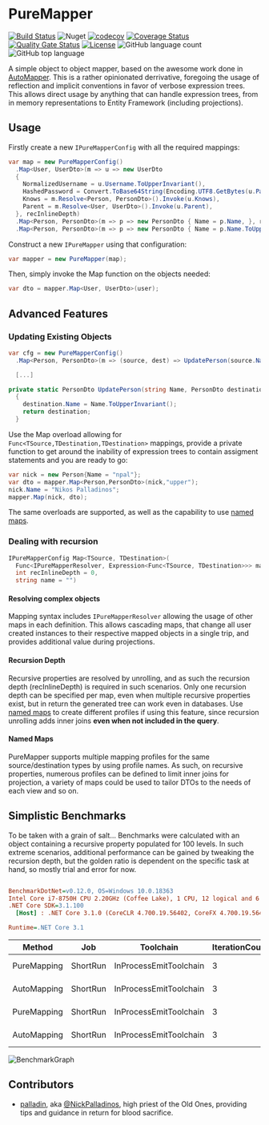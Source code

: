 # PureMapper

[![Build Status](https://dev.azure.com/kritikos/DotNet%20Libaries/_apis/build/status/kritikos-io.PureMapper?branchName=master)](https://dev.azure.com/kritikos/DotNet%20Libaries/_build/latest?definitionId=13&branchName=master)
![Nuget](https://img.shields.io/nuget/v/Kritikos.PureMapper)
[![codecov](https://codecov.io/gh/kritikos-io/PureMapper/branch/master/graph/badge.svg)](https://codecov.io/gh/kritikos-io/PureMapper)
[![Coverage Status](https://coveralls.io/repos/github/kritikos-io/PureMapper/badge.svg?branch=master)](https://coveralls.io/github/kritikos-io/PureMapper?branch=master)
[![Quality Gate Status](https://sonarcloud.io/api/project_badges/measure?project=kritikos-io_PureMapper&metric=alert_status)](https://sonarcloud.io/dashboard?id=kritikos-io_PureMapper)
[![License](https://img.shields.io/badge/License-Apache%202.0-blue.svg)](https://opensource.org/licenses/Apache-2.0)
![GitHub language count](https://img.shields.io/github/languages/count/kritikos-io/PureMapper)
![GitHub top language](https://img.shields.io/github/languages/top/kritikos-io/PureMapper)

A simple object to object mapper, based on the awesome work done in [AutoMapper][autoMapper]. This is a rather opinionated derrivative, foregoing the usage of reflection and implicit conventions in favor of verbose expression trees. This allows direct usage by anything that can handle expression trees, from in memory representations to Entity Framework (including projections).

## Usage

Firstly create a new ```IPureMapperConfig``` with all the required mappings:

```csharp
var map = new PureMapperConfig()
  .Map<User, UserDto>(m => u => new UserDto
  {
    NormalizedUsername = u.Username.ToUpperInvariant(),
    HashedPassword = Convert.ToBase64String(Encoding.UTF8.GetBytes(u.Password)),
    Knows = m.Resolve<Person, PersonDto>().Invoke(u.Knows),
    Parent = m.Resolve<User, UserDto>().Invoke(u.Parent),
  }, recInlineDepth)
  .Map<Person, PersonDto>(m => p => new PersonDto { Name = p.Name, }, recInlineDepth, string.Empty)
  .Map<Person, PersonDto>(m => p => new PersonDto { Name = p.Name.ToUpperInvariant(), }, 0, "upper");
```

Construct a new ```IPureMapper``` using that configuration:

```csharp
var mapper = new PureMapper(map);
```

Then, simply invoke the Map function on the objects needed:

```csharp
var dto = mapper.Map<User, UserDto>(user);
```

## Advanced Features

### Updating Existing Objects

```csharp
var cfg = new PureMapperConfig()
  .Map<Person, PersonDto>(m => (source, dest) => UpdatePerson(source.Name, dest));

  [...]

private static PersonDto UpdatePerson(string Name, PersonDto destination)
  {
    destination.Name = Name.ToUpperInvariant();
    return destination;
  }
```

Use the Map overload allowing for ```Func<TSource,TDestination,TDestination>``` mappings, provide a private function to get around the inability of expression trees to contain assigment statements and you are ready to go:

```csharp
var nick = new Person{Name = "npal"};
var dto = mapper.Map<Person,PersonDto>(nick,"upper");
nick.Name = "Nikos Palladinos";
mapper.Map(nick, dto);
```

The same overloads are supported, as well as the capability to use [named maps](#named-maps).

### Dealing with recursion

```csharp
IPureMapperConfig Map<TSource, TDestination>(
  Func<IPureMapperResolver, Expression<Func<TSource, TDestination>>> map,
  int recInlineDepth = 0,
  string name = "")
```

#### Resolving complex objects

Mapping syntax includes ```IPureMapperResolver``` allowing the usage of other maps in each definition. This allows cascading maps, that change all user created instances to their respective mapped objects in a single trip, and provides additional value during projections.

#### Recursion Depth

Recursive properties are resolved by unrolling, and as such the recursion depth (recInlineDepth) is required in such scenarios. Only one recursion depth can be specified per map, even when multiple recursive properties exist, but in return the generated tree can work even in databases. Use [named maps](#named-maps) to create different profiles if using this feature, since recursion unrolling adds inner joins **even when not included in the query**.

#### Named Maps

PureMapper supports multiple mapping profiles for the same source/destination types by using profile names. As such, on recursive properties, numerous profiles can be defined to limit inner joins for projection, a variety of maps could be used to tailor DTOs to the needs of each view and so on.

## Simplistic Benchmarks

To be taken with a grain of salt...
Benchmarks were calculated with an object containing a recursive property populated for 100 levels. In such extreme scenarios, additional performance can be gained by tweaking the recursion depth, but the golden ratio is dependent on the specific task at hand, so mostly trial and error for now.

``` ini

BenchmarkDotNet=v0.12.0, OS=Windows 10.0.18363
Intel Core i7-8750H CPU 2.20GHz (Coffee Lake), 1 CPU, 12 logical and 6 physical cores
.NET Core SDK=3.1.100
  [Host] : .NET Core 3.1.0 (CoreCLR 4.700.19.56402, CoreFX 4.700.19.56404), X64 RyuJIT  [AttachedDebugger]

Runtime=.NET Core 3.1

```

|      Method |      Job |              Toolchain | IterationCount | LaunchCount | WarmupCount | NumberOfIterations |       Mean |      Error |     StdDev |
|------------ |--------- |----------------------- |--------------- |------------ |------------ |------------------- |-----------:|-----------:|-----------:|
| PureMapping | ShortRun | InProcessEmitToolchain |              3 |           1 |           3 |               1000 |   2.237 ms |   6.429 ms |  0.3524 ms |
| AutoMapping | ShortRun | InProcessEmitToolchain |              3 |           1 |           3 |               1000 |  35.935 ms | 172.306 ms |  9.4447 ms |
| PureMapping | ShortRun | InProcessEmitToolchain |              3 |           1 |           3 |              10000 |  17.979 ms |   7.878 ms |  0.4318 ms |
| AutoMapping | ShortRun | InProcessEmitToolchain |              3 |           1 |           3 |              10000 | 283.295 ms | 418.051 ms | 22.9148 ms |

![BenchmarkGraph](bench.png)

## Contributors

* [palladin](https://github.com/palladin), aka [@NickPalladinos](https://twitter.com/NickPalladinos), high priest of the Old Ones, providing tips and guidance in return for blood sacrifice.

[autoMapper]: https://github.com/AutoMapper/AutoMapper
